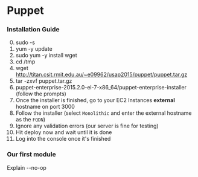 # Puppet

### Installation Guide

0. sudo -s
1. yum -y update
2. sudo yum -y install wget
3. cd /tmp
4. wget http://titan.csit.rmit.edu.au/~e09962/usap2015/puppet/puppet.tar.gz
5. tar -zxvf puppet.tar.gz
6. puppet-enterprise-2015.2.0-el-7-x86_64/puppet-enterprise-installer (follow the prompts)
7. Once the installer is finished, go to your EC2 Instances **external** hostname on port 3000
8. Follow the installer (select `Monolithic` and enter the external hostname as the `FQDN`)
9. Ignore any validation errors (our server is fine for testing)
10. Hit deploy now and wait until it is done
11. Log into the console once it's finished

### Our first module

Explain --no-op
